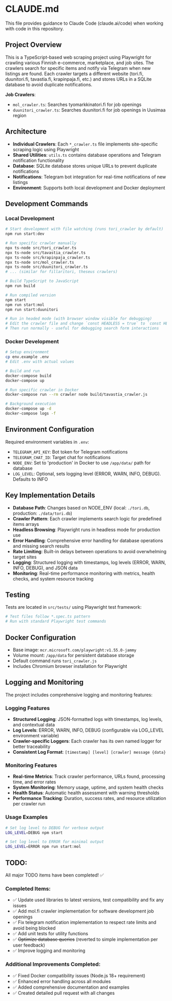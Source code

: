 # CLAUDE.md

This file provides guidance to Claude Code (claude.ai/code) when working with code in this repository.

## Project Overview

This is a TypeScript-based web scraping project using Playwright for crawling various Finnish e-commerce, marketplace, and job sites. The crawlers search for specific items and notify via Telegram when new listings are found. Each crawler targets a different website (tori.fi, duunitori.fi, tavastia.fi, krapinpaja.fi, etc.) and stores URLs in a SQLite database to avoid duplicate notifications.

**Job Crawlers**:
- `mol_crawler.ts`: Searches tyomarkkinatori.fi for job openings
- `duunitori_crawler.ts`: Searches duunitori.fi for job openings in Uusimaa region

## Architecture

- **Individual Crawlers**: Each `*_crawler.ts` file implements site-specific scraping logic using Playwright
- **Shared Utilities**: `utils.ts` contains database operations and Telegram notification functionality
- **Database**: SQLite database stores unique URLs to prevent duplicate notifications
- **Notifications**: Telegram bot integration for real-time notifications of new listings
- **Environment**: Supports both local development and Docker deployment

## Development Commands

### Local Development
```bash
# Start development with file watching (runs tori_crawler by default)
npm run start:dev

# Run specific crawler manually
npx ts-node src/tori_crawler.ts
npx ts-node src/tavastia_crawler.ts
npx ts-node src/krapinpaja_crawler.ts
npx ts-node src/mol_crawler.ts
npx ts-node src/duunitori_crawler.ts
# ... (similar for fillaritori, theseus crawlers)

# Build TypeScript to JavaScript
npm run build

# Run compiled version
npm start
npm run start:mol
npm run start:duunitori

# Run in headed mode (with browser window visible for debugging)
# Edit the crawler file and change `const HEADLESS = true` to `const HEADLESS = false`
# Then run normally - useful for debugging search form interactions
```

### Docker Development
```bash
# Setup environment
cp env.example .env
# Edit .env with actual values

# Build and run
docker-compose build
docker-compose up

# Run specific crawler in Docker
docker-compose run --rm crawler node build/tavastia_crawler.js

# Background execution
docker-compose up -d
docker-compose logs -f
```

## Environment Configuration

Required environment variables in `.env`:
- `TELEGRAM_API_KEY`: Bot token for Telegram notifications
- `TELEGRAM_CHAT_ID`: Target chat for notifications
- `NODE_ENV`: Set to 'production' in Docker to use `/app/data/` path for database
- `LOG_LEVEL`: Optional, sets logging level (ERROR, WARN, INFO, DEBUG). Defaults to INFO

## Key Implementation Details

- **Database Path**: Changes based on NODE_ENV (local: `./tori.db`, production: `./data/tori.db`)
- **Crawler Pattern**: Each crawler implements search logic for predefined items arrays
- **Headless Browsing**: Playwright runs in headless mode for production use
- **Error Handling**: Comprehensive error handling for database operations and missing search results
- **Rate Limiting**: Built-in delays between operations to avoid overwhelming target sites
- **Logging**: Structured logging with timestamps, log levels (ERROR, WARN, INFO, DEBUG), and JSON data
- **Monitoring**: Real-time performance monitoring with metrics, health checks, and system resource tracking

## Testing

Tests are located in `src/tests/` using Playwright test framework:
```bash
# Test files follow *.spec.ts pattern
# Run with standard Playwright test commands
```

## Docker Configuration

- Base image: `mcr.microsoft.com/playwright:v1.55.0-jammy`
- Volume mount: `/app/data` for persistent database storage
- Default command runs `tori_crawler.js`
- Includes Chromium browser installation for Playwright

## Logging and Monitoring

The project includes comprehensive logging and monitoring features:

### Logging Features
- **Structured Logging**: JSON-formatted logs with timestamps, log levels, and contextual data
- **Log Levels**: ERROR, WARN, INFO, DEBUG (configurable via LOG_LEVEL environment variable)
- **Crawler-specific Loggers**: Each crawler has its own named logger for better traceability
- **Consistent Log Format**: `[timestamp] [level] [crawler] message {data}`

### Monitoring Features
- **Real-time Metrics**: Track crawler performance, URLs found, processing time, and error rates
- **System Monitoring**: Memory usage, uptime, and system health checks
- **Health Status**: Automatic health assessment with warning thresholds
- **Performance Tracking**: Duration, success rates, and resource utilization per crawler run

### Usage Examples
```bash
# Set log level to DEBUG for verbose output
LOG_LEVEL=DEBUG npm start

# Set log level to ERROR for minimal output  
LOG_LEVEL=ERROR npm run start:mol
```

## TODO:

All major TODO items have been completed! ✅

### Completed Items:
- ✅ Update used libraries to latest versions, test compatibility and fix any issues
- ✅ Add mol.fi crawler implementation for software development job openings  
- ✅ Fix telegram notification implementation to respect rate limits and avoid being blocked
- ✅ Add unit tests for utility functions
- ✅ ~~Optimize database queries~~ (reverted to simple implementation per user feedback)
- ✅ Improve logging and monitoring

### Additional Improvements Completed:
- ✅ Fixed Docker compatibility issues (Node.js 18+ requirement)
- ✅ Enhanced error handling across all modules
- ✅ Added comprehensive documentation and examples
- ✅ Created detailed pull request with all changes